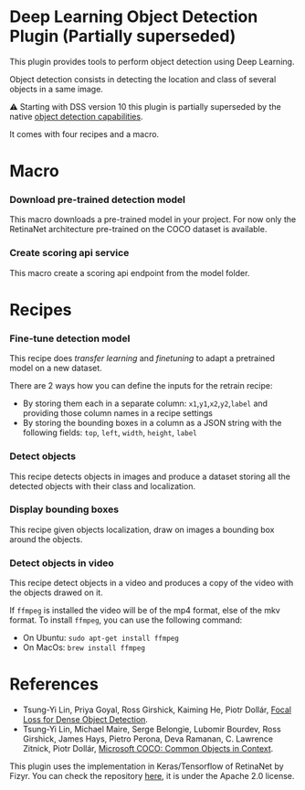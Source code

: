 # Deep Learning Object Detection Plugin (Partially superseded)

This plugin provides tools to perform object detection using Deep Learning.

Object detection consists in detecting the location and class of several
objects in a same image.

⚠️ Starting with DSS version 10 this plugin is partially superseded by the native [object detection capabilities](https://doc.dataiku.com/dss/latest/machine-learning/computer-vision/index.html).

It comes with four recipes and a macro.

# Macro

### Download pre-trained detection model

This macro downloads a pre-trained model in your project. For now only the RetinaNet
architecture pre-trained on the COCO dataset is available.

### Create scoring api service

This macro create a scoring api endpoint from the model folder.

# Recipes

### Fine-tune detection model

This recipe does *transfer learning* and *finetuning* to adapt a pretrained model
on a new dataset.

There are 2 ways how you can define the inputs for the retrain recipe:
- By storing them each in a separate column: `x1`,`y1`,`x2`,`y2`,`label` and providing those column names in a recipe settings
- By storing the bounding boxes in a column as a JSON string with the following fields: `top`, `left`, `width`, `height`, `label`

### Detect objects

This recipe detects objects in images and produce a dataset storing all the
detected objects with their class and localization.

### Display bounding boxes

This recipe given objects localization, draw on images a bounding box around the
objects.

### Detect objects in video

This recipe detect objects in a video and produces a copy of the video with the
objects drawed on it.

If `ffmpeg` is installed the video will be of the mp4 format, else of the mkv format.
To install `ffmpeg`, you can use the following command:

- On Ubuntu: `sudo apt-get install ffmpeg`
- On MacOs: `brew install ffmpeg`

# References

- Tsung-Yi Lin, Priya Goyal, Ross Girshick, Kaiming He, Piotr Dollár,
[Focal Loss for Dense Object Detection](https://arxiv.org/abs/1708.02002).
- Tsung-Yi Lin, Michael Maire, Serge Belongie, Lubomir Bourdev, Ross Girshick, James Hays, Pietro Perona, Deva Ramanan, C. Lawrence Zitnick, Piotr Dollár, [Microsoft COCO: Common Objects in Context](https://arxiv.org/abs/1405.0312).

This plugin uses the implementation in Keras/Tensorflow of RetinaNet by Fizyr.
You can check the repository [here](https://github.com/fizyr/keras-retinanet), it
is under the Apache 2.0 license.
